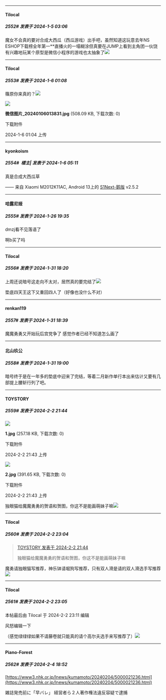 
*****

####  Tilocal  
##### 2552#       发表于 2024-1-5 03:06

魔女不会真的要对合成大西瓜（西瓜游戏）出手吧，虽然知道这玩意去年NS ESHOP下载榜全年第一**直播火的一塌糊涂但真要在JUMP上看到主角团一伙饶有兴趣地玩某个原型是微信小程序的游戏也太抽象了<img src="https://static.saraba1st.com/image/smiley/face2017/112.png" referrerpolicy="no-referrer">


*****

####  Tilocal  
##### 2553#       发表于 2024-1-6 01:08

篠原你来真的？<img src="https://static.saraba1st.com/image/smiley/face2017/130.png" referrerpolicy="no-referrer">

<img src="https://img.saraba1st.com/forum/202401/06/010434e7jveoigywwgeodd.jpg" referrerpolicy="no-referrer">

<strong>微信图片_20240106013831.jpg</strong> (508.09 KB, 下载次数: 0)

下载附件

2024-1-6 01:04 上传


*****

####  kyonkoism  
##### 2554#         楼主| 发表于 2024-1-6 05:11

真是合成大西瓜草

—— 来自 Xiaomi M2012K11AC, Android 13上的 [S1Next-鹅版](https://github.com/ykrank/S1-Next/releases) v2.5.2

*****

####  哈露尼娅  
##### 2555#       发表于 2024-1-26 19:35

dmzj看不见落语了

啊b买了吗

*****

####  Tilocal  
##### 2556#       发表于 2024-1-31 18:20

上周还说暗号这走向不太对，居然真的要完结了<img src="https://static.saraba1st.com/image/smiley/face2017/112.png" referrerpolicy="no-referrer">

垫底四天王这下又重回四人了（好像也没什么不对）


*****

####  renkan119  
##### 2557#       发表于 2024-1-31 18:39

魔魔勇勇又开始玩后宫党争了 感觉作者已经不知道怎么画了


*****

####  北山玖公  
##### 2558#       发表于 2024-1-31 19:00

暗号终于是在一年多的垫底中迎来了完结，等着二月新作单行本出来估计又要有几部提上腰斩行列了吧。


*****

####  TOYSTORY  
##### 2559#       发表于 2024-2-2 21:44

<img src="https://img.saraba1st.com/forum/202402/02/214355q8iwd8o28oo80878.jpg" referrerpolicy="no-referrer">

<strong>1.jpg</strong> (257.18 KB, 下载次数: 0)

下载附件

2024-2-2 21:43 上传

<img src="https://img.saraba1st.com/forum/202402/02/214341os0z1strrseeehvc.jpg" referrerpolicy="no-referrer">

<strong>2.jpg</strong> (391.65 KB, 下载次数: 0)

下载附件

2024-2-2 21:43 上传

独眼猫给魔魔勇勇的贺语和贺图，你这不是能画萌妹子嘛<img src="https://static.saraba1st.com/image/smiley/face2017/049.png" referrerpolicy="no-referrer">


*****

####  Tilocal  
##### 2560#       发表于 2024-2-2 23:04

<blockquote><a href="httphttps://bbs.saraba1st.com/2b/forum.php?mod=redirect&amp;goto=findpost&amp;pid=63866249&amp;ptid=1924836" target="_blank">TOYSTORY 发表于 2024-2-2 21:44</a>

独眼猫给魔魔勇勇的贺语和贺图，你这不是能画萌妹子嘛</blockquote>
魔勇请独眼猫写推荐，神乐钵请堀狗写推荐，只有双人滑是请的双人滑选手写推荐<img src="https://static.saraba1st.com/image/smiley/face2017/067.png" referrerpolicy="no-referrer">


*****

####  Tilocal  
##### 2561#       发表于 2024-2-2 23:05

 本帖最后由 Tilocal 于 2024-2-2 23:11 编辑 

风怒编辑一下

（感觉绿绿绿如果不请藤卷就只能真的请个高尔夫选手来写推荐了）<img src="https://static.saraba1st.com/image/smiley/face2017/068.png" referrerpolicy="no-referrer">

*****

####  Piano-Forest  
##### 2562#       发表于 2024-2-4 18:52

[https://www3.nhk.or.jp/lnews/kumamoto/20240204/5000021236.html](https://www3.nhk.or.jp/lnews/kumamoto/20240204/5000021236.html)

雑誌発売前に「早バレ」 経営者ら２人著作権法違反容疑で逮捕

